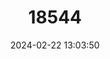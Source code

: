 ---
title: "18544"
category: "Pseudomugil connieae"
draft: false
date: 2024-02-22 13:03:50
languages:
  English: ["Popondetta Blue-eye"]
  German: ["Popondetta-Regenbogenfisch"]
  Finnish: ["Purosinisilmä"]
---